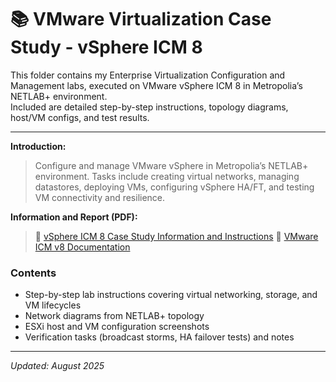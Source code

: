 # 📚 VMware Virtualization Case Study - vSphere ICM 8

This folder contains my Enterprise Virtualization Configuration and Management labs, executed on VMware vSphere ICM 8 in Metropolia’s NETLAB+ environment.  
Included are detailed step-by-step instructions, topology diagrams, host/VM configs, and test results.  

----------------------------------------------------------------

**Introduction:**  
> Configure and manage VMware vSphere in Metropolia’s NETLAB+ environment. Tasks include creating virtual networks, managing datastores, deploying VMs, configuring vSphere HA/FT, and testing VM connectivity and resilience.

**Information and Report (PDF):**  
> 🔗 [vSphere ICM 8 Case Study Information and Instructions](https://github.com/Trailbblazer/For-Networking-Activities/blob/main/VMWare-Caase-Study/docs/vSphere_ICM8_CaseStudy.pdf)
> 🔗 [VMware ICM v8 Documentation](https://github.com/Trailbblazer/For-Networking-Activities/blob/main/VMWare-Caase-Study/docs/Kamonnun%20Silarat%20-%20VMware%20ICM%20v8%20Case%20Study%20Documentation.pdf)

### **Contents**
- Step-by-step lab instructions covering virtual networking, storage, and VM lifecycles  
- Network diagrams from NETLAB+ topology  
- ESXi host and VM configuration screenshots  
- Verification tasks (broadcast storms, HA failover tests) and notes  

----------------------------------------------------------------

*Updated: August 2025*
